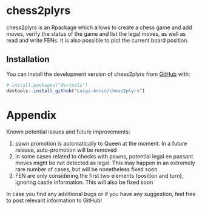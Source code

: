 
<!-- README.md is generated from README.Rmd. Please edit that file -->

# chess2plyrs

<!-- badges: start -->
<!-- badges: end -->

chess2plyrs is an Rpackage which allows to create a chess game and add
moves, verify the status of the game and list the legal moves, as well
as read and write FENs. It is also possible to plot the current board
position.

## Installation

You can install the development version of chess2plyrs from
[GitHub](https://github.com/) with:

``` r
# install.packages("devtools")
devtools::install_github("Luigi-Annic/chess2plyrs")
```

# Appendix

Known potential issues and future improvements:

1)  pawn promotion is automatically to Queen at the moment. In a future
    release, auto-promotion will be removed
2)  in some cases related to checks with pawns, potential legal en
    passant moves might be not detected as legal. This may happen in an
    extremely rare number of cases, but will be nonetheless fixed soon
3)  FEN are only considering the first two elements (position and turn),
    ignoring castle information. This will also be fixed soon

In case you find any additional bugs or if you have any suggestion, feel
free to post relevant information to GitHub!
